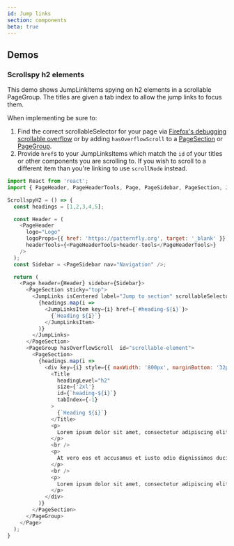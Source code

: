 ```yaml
---
id: Jump links
section: components
beta: true
---
```


## Demos

### Scrollspy h2 elements

This demo shows JumpLinkItems spying on h2 elements in a scrollable PageGroup. The titles are given a tab index to allow the jump links to focus them.

When implementing be sure to:
1. Find the correct scrollableSelector for your page via [Firefox's debugging scrollable overflow](https://developer.mozilla.org/en-US/docs/Tools/Page_Inspector/How_to/Debug_Scrollable_Overflow) or by adding `hasOverflowScroll` to a [PageSection](/components/page#pagesection) or [PageGroup](/components/page#pagegroup).
2. Provide `href`s to your JumpLinksItems which match the `id` of your titles or other components you are scrolling to. If you wish to scroll to a different item than you're linking to use `scrollNode` instead.

```js isFullscreen
import React from 'react';
import { PageHeader, PageHeaderTools, Page, PageSidebar, PageSection, JumpLinks, JumpLinksItem, PageGroup, Title } from '@patternfly/react-core';

ScrollspyH2 = () => {
  const headings = [1,2,3,4,5];

  const Header = (
    <PageHeader
      logo="Logo"
      logoProps={{ href: 'https://patternfly.org', target: '_blank' }}
      headerTools={<PageHeaderTools>header-tools</PageHeaderTools>}
    />
  );
  const Sidebar = <PageSidebar nav="Navigation" />;

  return (
    <Page header={Header} sidebar={Sidebar}>
      <PageSection sticky="top">
        <JumpLinks isCentered label="Jump to section" scrollableSelector="#scrollable-element">
          {headings.map(i => 
            <JumpLinksItem key={i} href={`#heading-${i}`}>
              {`Heading ${i}`}
            </JumpLinksItem>
          )}
        </JumpLinks>
      </PageSection>
      <PageGroup hasOverflowScroll  id="scrollable-element">
        <PageSection>
          {headings.map(i =>
            <div key={i} style={{ maxWidth: '800px', marginBottom: '32px' }}>
              <Title
                headingLevel="h2"
                size={'2xl'}
                id={`heading-${i}`}
                tabIndex={-1}
              >
                {`Heading ${i}`}
              </Title>
              <p>
                Lorem ipsum dolor sit amet, consectetur adipiscing elit, sed do eiusmod tempor incididunt ut labore et dolore magna aliqua. Ut enim ad minim veniam, quis nostrud exercitation ullamco laboris nisi ut aliquip ex ea commodo consequat. Duis aute irure dolor in reprehenderit in voluptate velit esse cillum dolore eu fugiat nulla pariatur. Excepteur sint occaecat cupidatat non proident, sunt in culpa qui officia deserunt mollit anim id est laborum.
              </p>
              <br />
              <p>
                At vero eos et accusamus et iusto odio dignissimos ducimus qui blanditiis praesentium voluptatum deleniti atque corrupti quos dolores et quas molestias excepturi sint occaecati cupiditate non provident, similique sunt in culpa qui officia deserunt mollitia animi, id est laborum et dolorum fuga. Et harum quidem rerum facilis est et expedita distinctio. Nam libero tempore, cum soluta nobis est eligendi optio cumque nihil impedit quo minus id quod maxime placeat facere possimus, omnis voluptas assumenda est, omnis dolor repellendus. Temporibus autem quibusdam et aut officiis debitis aut rerum necessitatibus saepe eveniet ut et voluptates repudiandae sint et molestiae non recusandae. Itaque earum rerum hic tenetur a sapiente delectus, ut aut reiciendis voluptatibus maiores alias consequatur aut perferendis doloribus asperiores repellat.
              </p>
              <br />
              <p>
                Lorem ipsum dolor sit amet, consectetur adipiscing elit, sed do eiusmod tempor incididunt ut labore et dolore magna aliqua. Ut enim ad minim veniam, quis nostrud exercitation ullamco laboris nisi ut aliquip ex ea commodo consequat. Duis aute irure dolor in reprehenderit in voluptate velit esse cillum dolore eu fugiat nulla pariatur. Excepteur sint occaecat cupidatat non proident, sunt in culpa qui officia deserunt mollit anim id est laborum.
              </p>
            </div>
          )}
        </PageSection>
      </PageGroup>
    </Page>
  );
}
```
